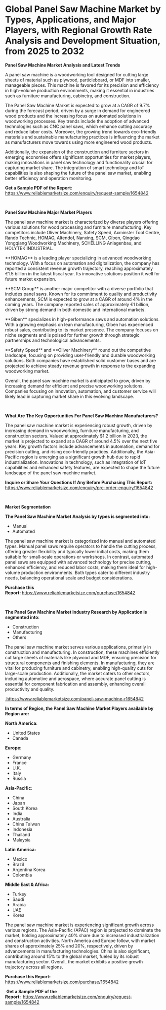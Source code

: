 <p><h1>Global Panel Saw Machine Market by Types, Applications, and Major Players, with Regional Growth Rate Analysis and Development Situation, from 2025 to 2032</h1></p><p><strong>Panel Saw Machine Market Analysis and Latest Trends</strong></p>
<p><p>A panel saw machine is a woodworking tool designed for cutting large sheets of material such as plywood, particleboard, or MDF into smaller, manageable pieces. This machine is favored for its precision and efficiency in high-volume production environments, making it essential in industries such as furniture manufacturing, cabinetry, and construction.</p><p>The Panel Saw Machine Market is expected to grow at a CAGR of 9.7% during the forecast period, driven by a surge in demand for engineered wood products and the increasing focus on automated solutions in woodworking processes. Key trends include the adoption of advanced technologies such as CNC panel saws, which enhance cutting accuracy and reduce labor costs. Moreover, the growing trend towards eco-friendly materials and sustainable manufacturing practices is influencing the market as manufacturers move towards using more engineered wood products. </p><p>Additionally, the expansion of the construction and furniture sectors in emerging economies offers significant opportunities for market players, making innovations in panel saw technology and functionality crucial for capturing market share. The integration of smart technology and IoT capabilities is also shaping the future of the panel saw market, enabling better efficiency and operation monitoring.</p></p>
<p><strong>Get a Sample PDF of the Report:&nbsp;</strong> <a href="https://www.reliablemarketsize.com/enquiry/request-sample/1654842?utm_campaign=2314&utm_medium=2&utm_source=Github&utm_content=ia&utm_term=17042025&utm_id=panel-saw-machine">https://www.reliablemarketsize.com/enquiry/request-sample/1654842</a></p>
<p>&nbsp;</p>
<p><strong>Panel Saw Machine Major Market Players</strong></p>
<p><p>The panel saw machine market is characterized by diverse players offering various solutions for wood processing and furniture manufacturing. Key competitors include Oliver Machinery, Safety Speed, Axminster Tool Centre, Rando Technic, HOMAG, Altendof, Nanxing, SCM, Giben, Qingdao Yongqiang Woodworking Machinery, SCHELLING Anlagenbau, and HOLYTEK INDUSTRIAL.</p><p>**HOMAG** is a leading player specializing in advanced woodworking technology. With a focus on automation and digitalization, the company has reported a consistent revenue growth trajectory, reaching approximately €1.5 billion in the latest fiscal year. Its innovative solutions position it well for future market expansion.</p><p>**SCM Group** is another major competitor with a diverse portfolio that includes panel saws. Known for its commitment to quality and productivity enhancements, SCM is expected to grow at a CAGR of around 4% in the coming years. The company reported sales of approximately €1 billion, driven by strong demand in both domestic and international markets.</p><p>**Giben** specializes in high-performance saws and automation solutions. With a growing emphasis on lean manufacturing, Giben has experienced robust sales, contributing to its market presence. The company focuses on niche segments and is poised for further growth through strategic partnerships and technological advancements.</p><p>**Safety Speed** and **Oliver Machinery** round out the competitive landscape, focusing on providing user-friendly and durable woodworking solutions. Both companies have established solid customer bases and are projected to achieve steady revenue growth in response to the expanding woodworking market.</p><p>Overall, the panel saw machine market is anticipated to grow, driven by increasing demand for efficient and precise woodworking solutions. Companies focusing on innovation, automation, and customer service will likely lead in capturing market share in this evolving landscape.</p></p>
<p>&nbsp;</p>
<p><strong>What Are The Key Opportunities For Panel Saw Machine Manufacturers?</strong></p>
<p><p>The panel saw machine market is experiencing robust growth, driven by increasing demand in woodworking, furniture manufacturing, and construction sectors. Valued at approximately $1.2 billion in 2023, the market is projected to expand at a CAGR of around 4.5% over the next five years. Key growth factors include advancements in automation, demand for precision cutting, and rising eco-friendly practices. Additionally, the Asia-Pacific region is emerging as a significant growth hub due to rapid industrialization. Innovations in technology, such as integration of IoT capabilities and enhanced safety features, are expected to shape the future landscape of the panel saw machine market.</p></p>
<p><strong>Inquire or Share Your Questions If Any Before Purchasing This Report:</strong> <a href="https://www.reliablemarketsize.com/enquiry/pre-order-enquiry/1654842?utm_campaign=2314&utm_medium=2&utm_source=Github&utm_content=ia&utm_term=17042025&utm_id=panel-saw-machine">https://www.reliablemarketsize.com/enquiry/pre-order-enquiry/1654842</a></p>
<p>&nbsp;</p>
<p><strong>Market Segmentation</strong></p>
<p><strong>The Panel Saw Machine Market Analysis by types is segmented into:</strong></p>
<p><ul><li>Manual</li><li>Automated</li></ul></p>
<p><p>The panel saw machine market is categorized into manual and automated types. Manual panel saws require operators to handle the cutting process, offering greater flexibility and typically lower initial costs, making them suitable for small-scale operations or workshops. In contrast, automated panel saws are equipped with advanced technology for precise cutting, enhanced efficiency, and reduced labor costs, making them ideal for high-volume production environments. Both types cater to different industry needs, balancing operational scale and budget considerations.</p></p>
<p><strong>Purchase this Report:&nbsp;</strong><a href="https://www.reliablemarketsize.com/purchase/1654842?utm_campaign=2314&utm_medium=2&utm_source=Github&utm_content=ia&utm_term=17042025&utm_id=panel-saw-machine">https://www.reliablemarketsize.com/purchase/1654842</a></p>
<p>&nbsp;</p>
<p><strong>The Panel Saw Machine Market Industry Research by Application is segmented into:</strong></p>
<p><ul><li>Construction</li><li>Manufacturing</li><li>Others</li></ul></p>
<p><p>The panel saw machine market serves various applications, primarily in construction and manufacturing. In construction, these machines efficiently cut large sheets of materials like plywood and MDF, ensuring precision for structural components and finishing elements. In manufacturing, they are vital for producing furniture and cabinetry, enabling high-quality cuts for large-scale production. Additionally, the market caters to other sectors, including automotive and aerospace, where accurate panel cutting is essential for component fabrication and assembly, enhancing overall productivity and quality.</p></p>
<p><a href="https://www.reliablemarketsize.com/panel-saw-machine-r1654842?utm_campaign=2314&utm_medium=2&utm_source=Github&utm_content=ia&utm_term=17042025&utm_id=panel-saw-machine">&nbsp;https://www.reliablemarketsize.com/panel-saw-machine-r1654842</a></p>
<p><strong>In terms of Region, the Panel Saw Machine Market Players available by Region are:</strong></p>
<p>
    <p> <strong> North America: </strong>
        <ul>
            <li>United States</li>
            <li>Canada</li>
        </ul>
        </p> 
    <p> <strong> Europe: </strong>
        <ul>
            <li>Germany</li>
            <li>France</li>
            <li>U.K.</li>
            <li>Italy</li>
            <li>Russia</li>
        </ul>
        </p> 
    <p> <strong> Asia-Pacific: </strong>
        <ul>
            <li>China</li>
            <li>Japan</li>
            <li>South Korea</li>
            <li>India</li>
            <li>Australia</li>
            <li>China Taiwan</li>
            <li>Indonesia</li>
            <li>Thailand</li>
            <li>Malaysia</li>
        </ul>
        </p> 
    <p> <strong> Latin America: </strong>
        <ul>
            <li>Mexico</li>
            <li>Brazil</li>
            <li>Argentina Korea</li>
            <li>Colombia</li>
        </ul>
        </p> 
    <p> <strong> Middle East & Africa: </strong>
        <ul>
            <li>Turkey</li>
            <li>Saudi</li>
            <li>Arabia</li>
            <li>UAE</li>
            <li>Korea</li>
        </ul>
    </p>
    </p>
<p><p>The panel saw machine market is experiencing significant growth across various regions. The Asia-Pacific (APAC) region is projected to dominate the market, holding approximately 40% share due to increased industrialization and construction activities. North America and Europe follow, with market shares of approximately 25% and 20%, respectively, driven by advancements in manufacturing technologies. China is also significant, contributing around 15% to the global market, fueled by its robust manufacturing sector. Overall, the market exhibits a positive growth trajectory across all regions.</p></p>
<p><strong>Purchase this Report: </strong><a href="https://www.reliablemarketsize.com/purchase/1654842?utm_campaign=2314&utm_medium=2&utm_source=Github&utm_content=ia&utm_term=17042025&utm_id=panel-saw-machine">https://www.reliablemarketsize.com/purchase/1654842</a></p>
<p>&nbsp;<strong>Get a Sample PDF of the Report:&nbsp;&nbsp;</strong><a href="https://www.reliablemarketsize.com/enquiry/request-sample/1654842?utm_campaign=2314&utm_medium=2&utm_source=Github&utm_content=ia&utm_term=17042025&utm_id=panel-saw-machine">https://www.reliablemarketsize.com/enquiry/request-sample/1654842</a></p>
<p><strong></strong></p>
<p><p></p><p></p><p></p></p>